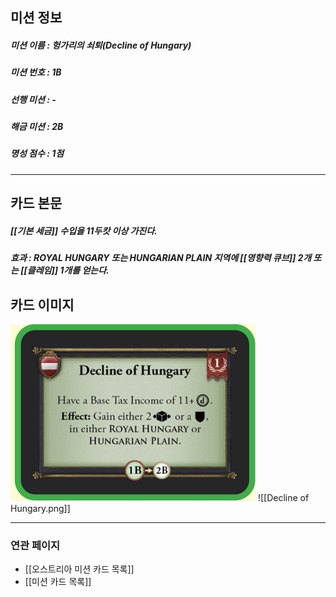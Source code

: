 ## 미션 정보
##### 미션 이름 : 헝가리의 쇠퇴(Decline of Hungary)
##### 미션 번호 : 1B
##### 선행 미션 : -
##### 해금 미션 : 2B
##### 명성 점수 : 1점
---
## 카드 본문
##### [[기본 세금]] 수입을 11두캇 이상 가진다.

##### *효과*  : ROYAL HUNGARY 또는 HUNGARIAN PLAIN 지역에 [[영향력 큐브]] 2개 또는 [[클레임]] 1개를 얻는다.
## 카드 이미지
<img src="\Assets\Decline of Hungary.png"/>
![[Decline of Hungary.png]]

--- 

### 연관 페이지
- [[오스트리아 미션 카드 목록]]
- [[미션 카드 목록]]
